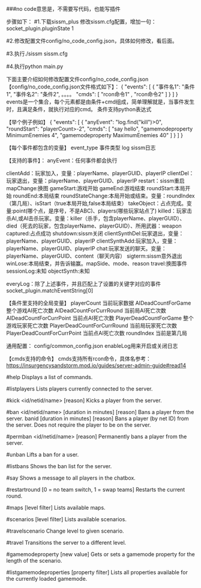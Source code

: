 ###no code意思是，不需要写代码，也能写插件

步骤如下：
#1.下载sissm_plus
修改sissm.cfg配置，增加一句：
socket_plugin.pluginState 1

#2.修改配置文件config/no_code_config.json，具体如何修改，看后面。

#3.执行./sissm sissm.cfg

#4.执行python main.py



下面主要介绍如何修改配置文件config/no_code_config.json
【config/no_code_config.json文件格式如下】：
{
  "events": [
    {
      "事件名1": "条件1",
      "事件名2": "条件2",
      。。。。
      "cmds": [
        "rcon命令1"   ,
        "rcon命令2"
      ]
    }
  ]
}
events是一个集合，每个元素都是由条件+cmd组成，简单理解就是，当事件发生时，且满足条件，就执行对应的cmd。
条件支持python表达式

【举个例子例如】
{
  "events": [
    {
      "anyEvent": "log.find(\"kill\")>0",
      "roundStart": "playerCount>-2",
      "cmds": [
        "say hello",
        "gamemodeproperty MinimumEnemies 4",
        "gamemodeproperty MaximumEnemies 40"
      ]
    }
  ]
}

【每个事件都包含的变量】
event_type  事件类型
log   sissm日志


【支持的事件】：
anyEvent：任何事件都会执行

clientAdd：玩家加入，变量：playerName、playerGUID、playerIP
clientDel：玩家退出，变量：playerName、playerGUID、playerIP
restart：sissm重启
mapChange:换图
gameStart:游戏开始
gameEnd:游戏结束
roundStart:本局开始
roundEnd:本局结束
roundStateChange:本局开始或结束。变量：roundIndex（第几局）、isStart（true本局开始,false本局结束）
takeObject：占点完成。变量:point(哪个点，是序号，不是ABC)、players(哪些玩家站点了)
killed：玩家击杀AI,或AI击杀玩家。变量：killer（杀手，包含playerName、playerGUID）、died（死去的玩家，包含playerName、playerGUID）、所用武器：weapon
captured:占点成功
shutdown:sissm关闭
clientSynthDel:玩家退出，变量：playerName、playerGUID、playerIP
clientSynthAdd:玩家加入，变量：playerName、playerGUID、playerIP
chat:玩家发送的聊天。变量：playerName、playerGUID、content（聊天内容）
sigterm:sissm意外退出
winLose:本局结束，并告诉输赢。mapSide、mode、reason
travel:换图事件
sessionLog:未知
objectSynth:未知

everyLog：除了上述事件，并且匹配上了设置的关键字对应的事件socket_plugin.matchEventString[0]

【条件里支持的全局变量】
playerCount 当前玩家数据
AIDeadCountForGame 整个游戏AI死亡次数
AIDeadCountForCurrRound 当前局AI死亡次数
AIDeadCountForCurrPoint 当前点AI死亡次数
PlayerDeadCountForGame 整个游戏玩家死亡次数
PlayerDeadCountForCurrRound 当前局玩家死亡次数
PlayerDeadCountForCurrPoint 当前点AI死亡次数
roundIndex 当前是第几局



通用配置：
config/common_config.json
enableLog用来开启或关闭日志


【cmds支持的命令】
cmds支持所有rcon命令，具体名参考：
https://insurgencysandstorm.mod.io/guides/server-admin-guide#read14

#help
Displays a list of commands.

#listplayers
Lists players currently connected to the server.

#kick
<id/netid/name> [reason]
Kicks a player from the server.

#ban
<id/netid/name> [duration in minutes] [reason]
Bans a player from the server.
banid [duration in minutes] [reason]  Bans a player (by net ID) from the server. Does not require the player to be on the server.

#permban
<id/netid/name> [reason]
Permanently bans a player from the server.

#unban
Lifts a ban for a user.

#listbans
Shows the ban list for the server.

#say
Shows a message to all players in the chatbox.

#restartround
[0 = no team switch, 1 = swap teams]
Restarts the current round.

#maps
[level filter]
Lists available maps.

#scenarios
[level filter]
Lists available scenarios.

#travelscenario
Change level to given scenario.

#travel
Transitions the server to a different level.

#gamemodeproperty
[new value]
Gets or sets a gamemode property for the length of the scenario.

#listgamemodeproperties  [property filter] Lists all properties available for the currently loaded gamemode.
